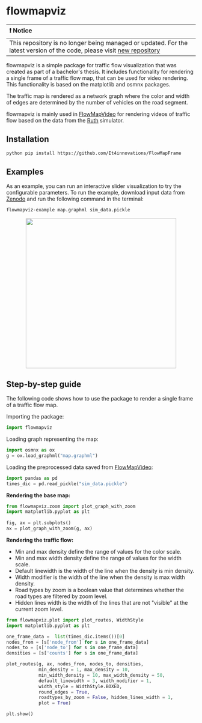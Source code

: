 # flowmapviz

| :exclamation:  Notice  |
|:---------------------------|
| This repository is no longer being managed or updated. For the latest version of the code, please visit [new repository](https://code.it4i.cz/mic0427/traffic-flow-map) |

flowmapviz is a simple package for traffic flow visualization that was created as part of a bachelor's thesis.
It includes functionality for rendering a single frame of a traffic flow map, that can be used for video rendering.
This functionality is based on the matplotlib and osmnx packages.

The traffic map is rendered as a network graph where the color and width of edges are determined by the number of vehicles on the road segment.

flowmapviz is mainly used in [FlowMapVideo](https://github.com/It4innovations/FlowMapVideo)
for rendering videos of traffic flow based on the data from the [Ruth](https://github.com/It4innovations/ruth) simulator.

## Installation

```bash
python pip install https://github.com/It4innovations/FlowMapFrame
```

## Examples
As an example, you can run an interactive slider visualization to try the configurable parameters.
To run the example, download input data from [Zenodo](https://doi.org/10.5281/zenodo.7843650) and run the following command in the terminal:
```bash
flowmapviz-example map.graphml sim_data.pickle
```
<p align="center">
<img src="https://github.com/It4innovations/FlowMapFrame/blob/main/docs/example.gif" height="400"/>
</p>

## Step-by-step guide
The following code shows how to use the package to render a single frame of a traffic flow map.

Importing the package:
```python
import flowmapviz
```
Loading graph representing the map:
```python
import osmnx as ox
g = ox.load_graphml("map.graphml")
```
Loading the preprocessed data saved from [FlowMapVideo](https://github.com/It4innovations/FlowMapVideo):
```python
import pandas as pd
times_dic = pd.read_pickle("sim_data.pickle")
```
**Rendering the base map:**

```python
from flowmapviz.zoom import plot_graph_with_zoom
import matplotlib.pyplot as plt
            
fig, ax = plt.subplots()
ax = plot_graph_with_zoom(g, ax)
```
**Rendering the traffic flow:**

- Min and max density define the range of values for the color scale.
- Min and max width density define the range of values for the width scale.
- Default linewidth is the width of the line when the density is min density.
- Width modifier is the width of the line when the density is max width density.
- Road types by zoom is a boolean value that determines whether the road types are filtered by zoom level.
- Hidden lines width is the width of the lines that are not "visible" at the current zoom level.
```python
from flowmapviz.plot import plot_routes, WidthStyle
import matplotlib.pyplot as plt

one_frame_data =  list(times_dic.items())[0]
nodes_from = [s['node_from'] for s in one_frame_data]
nodes_to = [s['node_to'] for s in one_frame_data]
densities = [s['counts'] for s in one_frame_data]

plot_routes(g, ax, nodes_from, nodes_to, densities,
            min_density = 1, max_density = 10,
            min_width_density = 10, max_width_density = 50,
            default_linewidth = 3, width_modifier = 1,
            width_style = WidthStyle.BOXED,
            round_edges = True,
            roadtypes_by_zoom = False, hidden_lines_width = 1,
            plot = True)

plt.show()
```
